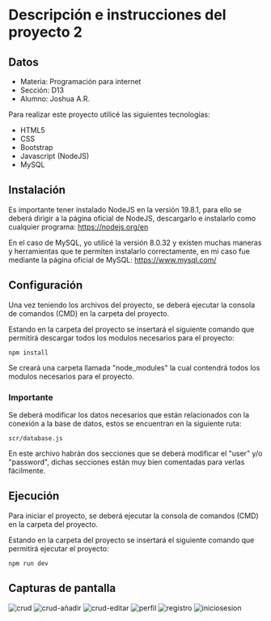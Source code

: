 # Descripción e instrucciones del proyecto 2

## Datos

- Materia: Programación para internet
- Sección: D13
- Alumno: Joshua A.R.

Para realizar este proyecto utilicé las siguientes tecnologías:
- HTML5
- CSS
- Bootstrap
- Javascript (NodeJS)
- MySQL

## Instalación

Es importante tener instalado NodeJS en la versión 19.8.1, para ello se deberá dirigir a la página oficial de NodeJS, descargarlo e instalarlo como cualquier programa: https://nodejs.org/en

En el caso de MySQL, yo utilicé la versión 8.0.32 y existen muchas maneras y herramientas que te permiten instalarlo correctamente, en mi caso fue mediante la página oficial de MySQL: https://www.mysql.com/

## Configuración

Una vez teniendo los archivos del proyecto, se deberá ejecutar la consola de comandos (CMD) en la carpeta del proyecto.

Estando en la carpeta del proyecto se insertará el siguiente comando que permitirá descargar todos los modulos necesarios para el proyecto:

```
npm install
```

Se creará una carpeta llamada "node_modules" la cual contendrá todos los modulos necesarios para el proyecto.

### Importante

Se deberá modificar los datos necesarios que están relacionados con la conexión a la base de datos, estos se encuentran en la siguiente ruta:

```
scr/database.js
```

En este archivo habrán dos secciones que se deberá modificar el "user" y/o "password", dichas secciones están muy bien comentadas para verlas fácilmente.


## Ejecución

Para iniciar el proyecto, se deberá ejecutar la consola de comandos (CMD) en la carpeta del proyecto.

Estando en la carpeta del proyecto se insertará el siguiente comando que permitirá ejecutar el proyecto:

```
npm run dev
```

## Capturas de pantalla

![crud](https://i.imgur.com/Sveqran.png)
![crud-añadir](https://i.imgur.com/v7PsSyh.png)
![crud-editar](https://i.imgur.com/7Dv4B4m.png)
![perfil](https://i.imgur.com/LGaE5wP.png)
![registro](https://i.imgur.com/KOYopP6.png)
![iniciosesion](https://i.imgur.com/R4F16wS.png)


